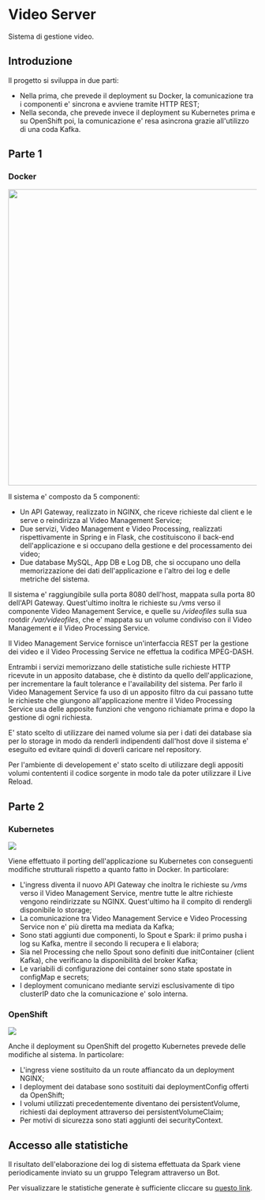# Video Server

Sistema di gestione video.


## Introduzione

Il progetto si sviluppa in due parti:
- Nella prima, che prevede il deployment su Docker, la comunicazione tra i componenti e' sincrona e avviene tramite HTTP REST;
- Nella seconda, che prevede invece il deployment su Kubernetes prima e su OpenShift poi, la comunicazione e' resa asincrona grazie all'utilizzo di una coda Kafka.


## Parte 1

### Docker

<img width="600" src="https://github.com/gdev96/video-server/blob/master/resources/docker.svg">

Il sistema e' composto da 5 componenti:
- Un API Gateway, realizzato in NGINX, che riceve richieste dal client e le serve o reindirizza al Video Management Service;
- Due servizi, Video Management e Video Processing, realizzati rispettivamente in Spring e in Flask, che costituiscono il back-end dell'applicazione e si occupano della gestione e del processamento dei video;
- Due database MySQL, App DB e Log DB, che si occupano uno della memorizzazione dei dati dell'applicazione e l'altro dei log e delle metriche del sistema.

Il sistema e' raggiungibile sulla porta 8080 dell'host, mappata sulla porta 80 dell'API Gateway. Quest'ultimo inoltra le richieste su */vms* verso il componente Video Management Service, e quelle su */videofiles* sulla sua rootdir */var/videofiles*, che e' mappata su un volume condiviso con il Video Management e il Video Processing Service.

Il Video Management Service fornisce un'interfaccia REST per la gestione dei video e il Video Processing Service ne effettua la codifica MPEG-DASH.

Entrambi i servizi memorizzano delle statistiche sulle richieste HTTP ricevute in un apposito database, che è distinto da quello dell'applicazione, per incrementare la fault tolerance e l'availability del sistema. Per farlo il Video Management Service fa uso di un apposito filtro da cui passano tutte le richieste che giungono all'applicazione mentre il Video Processing Service usa delle apposite funzioni che vengono richiamate prima e dopo la gestione di ogni richiesta.

E' stato scelto di utilizzare dei named volume sia per i dati dei database sia per lo storage in modo da renderli indipendenti dall'host dove il sistema e' eseguito ed evitare quindi di doverli caricare nel repository.

Per l'ambiente di developement e' stato scelto di utilizzare degli appositi volumi contententi il codice sorgente in modo tale da poter utilizzare il Live Reload.


## Parte 2

### Kubernetes

<img src="https://github.com/gdev96/video-server/blob/master/resources/kubernetes.svg">

Viene effettuato il porting dell'applicazione su Kubernetes con conseguenti modifiche strutturali rispetto a quanto fatto in Docker. In particolare:
- L'ingress diventa il nuovo API Gateway che inoltra le richieste su */vms* verso il Video Management Service, mentre tutte le altre richieste vengono reindirizzate su NGINX. Quest'ultimo ha il compito di rendergli disponibile lo storage;
- La comunicazione tra Video Management Service e Video Processing Service non e' più diretta ma mediata da Kafka; 
- Sono stati aggiunti due componenti, lo Spout e Spark: il primo pusha i log su Kafka, mentre il secondo li recupera e li elabora;
- Sia nel Processing che nello Spout sono definiti due initContainer (client Kafka), che verificano la disponibilità del broker Kafka;
- Le variabili di configurazione dei container sono state spostate in configMap e secrets;
- I deployment comunicano mediante servizi esclusivamente di tipo clusterIP dato che la comunicazione e' solo interna.

### OpenShift

<img src="https://github.com/gdev96/video-server/blob/master/resources/openshift.svg">

Anche il deployment su OpenShift del progetto Kubernetes prevede delle modifiche al sistema. In particolare:
- L'ingress viene sostituito da un route affiancato da un deployment NGINX;
- I deployment dei database sono sostituiti dai deploymentConfig offerti da OpenShift;
- I volumi utilizzati precedentemente diventano dei persistentVolume, richiesti dai deployment attraverso dei persistentVolumeClaim;
- Per motivi di sicurezza sono stati aggiunti dei securityContext.

## Accesso alle statistiche

Il risultato dell'elaborazione dei log di sistema effettuata da Spark viene periodicamente inviato su un gruppo Telegram attraverso un Bot.

Per visualizzare le statistiche generate è sufficiente cliccare su [questo link](https://t.me/joinchat/JUsRsBZoDgV5CFvjWbOFjw).
